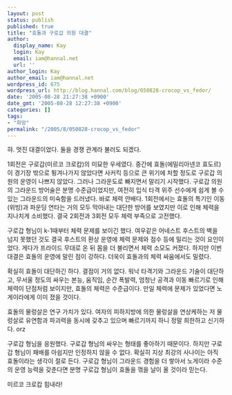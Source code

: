 ```yaml
---
layout: post
status: publish
published: true
title: "효돌과 구로갑 의원 대결"
author:
  display_name: Kay
  login: Kay
  email: iam@hannal.net
  url: ''
author_login: Kay
author_email: iam@hannal.net
wordpress_id: 675
wordpress_url: http://blog.hannal.com/blog/050828-crocop_vs_fedor/
date: '2005-08-28 21:27:38 +0900'
date_gmt: '2005-08-28 12:27:38 +0900'
categories: []
tags:
- "희망"
permalink: "/2005/8/050828-crocop_vs_fedor"
---
```

<p>햐. 멋진 대결이었다. 둘을 경쟁 관계라 불러도 되겠다.</p>
<p>1회전은 구로갑(미르코 크로캅)의 미묘한 우세였다. 중간에 효돌(에밀리아넨코 효도르)이 경기장 밖으로 튕겨나가지 않았다면 사커킥 등으로 큰 위기에 처할 정도로 구로갑 의원의 운영이 나쁘지 않았다. 그러나 그라운도로 빠지면서 말리기 시작했다. 구로갑 의원의 그라운드 방어술은 분명 수준급이었지만, 여전히 입식 타격 위주 선수에게 쉽게 볼 수 있는 그라운드의 미숙함을 드러냈다. 바로 체력 안배다. 1회전에서는 효돌의 특기인 이동(위빙)과 파운딩 연타는 거의 모두 막아내는 대단한 방어를 보였지만 이로 인해 체력을 지나치게 소비했다. 결국 2회전과 3회전 모두 체력 부족으로 고전했다.</p>
<p>구로갑 형님이 k-1때부터 체력 문제를 보이긴 했다. 여우같은 어네스트 후스트의 벽을 넘지 못했던 것도 결국 후스트의 환상 운영에 체력 문제와 점수 등에 밀리는 것이 요인이었다. 게다가 프라이드 무대로 온 뒤 몸을 더 불리면서 체력 소모도 커졌다. 하지만 이번 대결은 효돌의 운영에 말린 점이 강하다. 더욱이 효돌과의 체력 싸움에서도 밀렸다.</p>
<p>확실히 효돌이 대단하긴 하다. 결점이 거의 없다. 워낙 타격기와 그라운드 기술이 대단하고, 무서울 정도의 싸우는 본능, 움직임, 순간 폭발력, 엄청난 공격과 이동 빠르기로 인해 체력이 단점처럼 보이지만, 효돌의 체력은 수준급이다. 만일 체력에 문제가 있었다면 노게이라에게 이미 졌을 것이다.</p>
<p>효돌의 물렁살은 연구 가치가 있다. 여자의 피하지방에 의한 물렁살을 연상케하는 저 물렁살로 유연함과 파괴력을 동시에 갖추고 있으며 빠르기까지 하니 정말 희한하고 신기하다. orz</p>
<p>구로갑 형님을 응원했다. 구로갑 형님의 싸우는 형태를 좋아하기 때문이다. 하지만 구로갑 형님이 패배를 아쉽지만 인정하지 않을 수 없다. 확실히 지상 최강의 사나이는 아직 효돌이라는 생각이 절로 든다. 구로갑 형님이 그라운드 경험을 더 쌓아서 노게이라 수준의 운영 능력을 갖춘다면 분명 구로갑 형님이 효돌을 꺾을 날이 올 것이라 믿는다.</p>
<p>미르코 크로캅 힘내라!</p>
